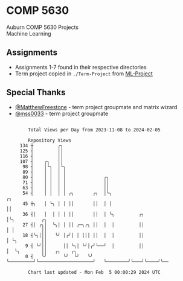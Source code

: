 # COMP 5630
Auburn COMP 5630 Projects  
Machine Learning

## Assignments
- Assignments 1-7 found in their respective directories
- Term project copied in `./Term-Project` from [ML-Project](https://github.com/wumphlett/ML-Project)

## Special Thanks
- [@MatthewFreestone](https://github.com/MatthewFreestone) - term project groupmate and matrix wizard
- [@mss0033](https://github.com/mss0033) - term project groupmate

```

        Total Views per Day from 2023-11-08 to 2024-02-05

        Repository Views
     134 ┼         ╭╮
     125 ┤         ││
     116 ┤         ││
     107 ┤    ╭╮   ││
      98 ┤    │╰╮  │╰╮
      89 ┤    │ │  │ │
      80 ┤    │ │  │ │              ╭╮
      71 ┤    │ │  │ │              ││
      63 ┤    │ │  │ │              ││
      54 ┤    │ │  │ │ ╭╮       ╭╮  │╰╮                                ╭╮
      45 ┼╮   │ ╰╮ │ │ ││       ││  │ │                                ││
      36 ┤│   │  │ │ │ ││       ││  │ ╰╮         ╭╮                    │╰╮          ╭╮
      27 ┤│ ╭╮│  ╰╮│ │ ││ ╭─╮╭╮ ││  │  │         ││                    │ │          ││
      18 ┤╰╮│││   ╰╯ │╭╯│ │ │││ ││  │  │         ││                    │ ╰╮         ││
       9 ┤ ╰╯││      ││ ╰╮│ ╰╯│╭╯╰──╯  │         ││                    │  ╰╮        ││   ╭╮    ╭╮
       0 ┤   ╰╯      ╰╯  ╰╯   ╰╯       ╰─────────╯╰────────────────────╯   ╰────────╯╰───╯╰────╯╰──

        Chart last updated - Mon Feb  5 00:00:29 2024 UTC
        
```
